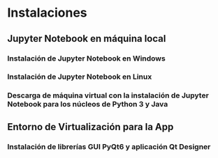 # Instalaciones

## Jupyter Notebook en máquina local

### Instalación de Jupyter Notebook en Windows

### Instalación de Jupyter Notebook en Linux

### Descarga de máquina virtual con la instalación de Jupyter Notebook para los núcleos de Python 3 y Java

## Entorno de Virtualización para la App

### Instalación de librerías GUI PyQt6 y aplicación Qt Designer
